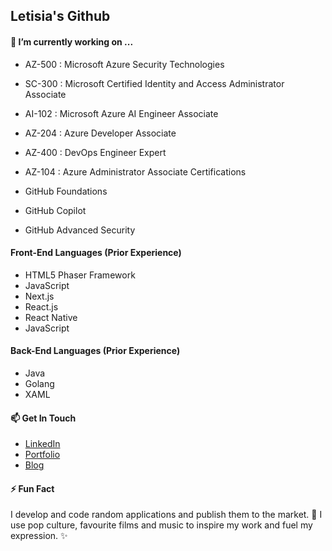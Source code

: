 ## Letisia's Github

#### 🔭 I’m currently working on ...

- AZ-500 : Microsoft Azure Security Technologies
- SC-300 : Microsoft Certified Identity and Access Administrator Associate
- AI-102 : Microsoft Azure AI Engineer Associate
- AZ-204 : Azure Developer Associate ​
- AZ-400 : DevOps Engineer Expert ​
- AZ-104 : Azure Administrator Associate Certifications
  
- GitHub Foundations​
- GitHub Copilot​
- GitHub Advanced Security

#### Front-End Languages (Prior Experience)

- HTML5 Phaser Framework
- JavaScript
- Next.js
- React.js
- React Native
- JavaScript

#### Back-End Languages (Prior Experience)

- Java
- Golang
- XAML

#### 📫 Get In Touch

- <a href="https://www.linkedin.com/in/letisiapangataa/" target="_blank">LinkedIn</a>
- <a href="https://letisiapangataa.github.io/portfolio/" target="_blank">Portfolio</a>
- <a href="https://letisiapangataa.github.io" target="_blank">Blog</a>

#### ⚡ Fun Fact
I develop and code random applications and publish them to the market. 💬
I use pop culture, favourite films and music to inspire my work and fuel my expression. ✨ 

<!--
**letisiapangataa/letisiapangataa** is a ✨ _special_ ✨ repository because its `README.md` (this file) appears on your GitHub profile.

Here are some ideas to get you started:

- 🔭 I’m currently working on ...
- 🌱 I’m currently learning ...
- 👯 I’m looking to collaborate on ...
- 🤔 I’m looking for help with ...
- 💬 Ask me about ...
- 📫 How to reach me: ...
- 😄 Pronouns: ...
- ⚡ Fun fact: ...
-->

